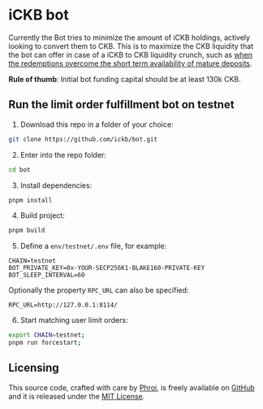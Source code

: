 # iCKB bot

Currently the Bot tries to minimize the amount of iCKB holdings, actively looking to convert them to CKB. This is to maximize the CKB liquidity that the bot can offer in case of a iCKB to CKB liquidity crunch, such as [when the redemptions overcome the short term availability of mature deposits](https://talk.nervos.org/t/dis-ickb-dckb-rescuer-funding-proposal-non-coding-expenses/8369/14).

**Rule of thumb**: Initial bot funding capital should be at least 130k CKB.

## Run the limit order fulfillment bot on testnet

1. Download this repo in a folder of your choice:  

```bash
git clone https://github.com/ickb/bot.git
```

2. Enter into the repo folder:

```bash
cd bot
```

3. Install dependencies:

```bash
pnpm install
```

4. Build project:

```bash
pnpm build
```

5. Define a `env/testnet/.env` file, for example:

```
CHAIN=testnet
BOT_PRIVATE_KEY=0x-YOUR-SECP256K1-BLAKE160-PRIVATE-KEY
BOT_SLEEP_INTERVAL=60
```

Optionally the property `RPC_URL` can also be specified:

```
RPC_URL=http://127.0.0.1:8114/
```

6. Start matching user limit orders:

```bash
export CHAIN=testnet;
pnpm run forcestart;
```

## Licensing

This source code, crafted with care by [Phroi](https://phroi.com/), is freely available on [GitHub](https://github.com/ickb/bot) and it is released under the [MIT License](./LICENSE).